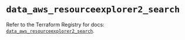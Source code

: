 # `data_aws_resourceexplorer2_search`

Refer to the Terraform Registry for docs: [`data_aws_resourceexplorer2_search`](https://registry.terraform.io/providers/hashicorp/aws/6.4.0/docs/data-sources/resourceexplorer2_search).
